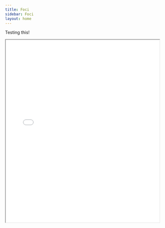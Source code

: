 ```yaml
---
title: Foci
sidebar: Foci
layout: home
---
```


Testing this!

<iframe src="MAG_Character_Foci.pdf" width="100%" height="600px">
  <p>Your browser does not support embedded PDFs. You can download it <a href="MAG_Character_Foci.pdf">here</a>.</p>
</iframe>
